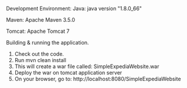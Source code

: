 
Development Environment:
Java: 
java version "1.8.0_66"

Maven:
Apache Maven 3.5.0

Tomcat:
Apache Tomcat 7

Building & running the application.
1. Check out the code.
2. Run mvn clean install
3. This will create a war file called: SimpleExpediaWebsite.war
4. Deploy the war on tomcat application server
5. On your browser, go to: http://localhost:8080/SimpleExpediaWebsite


